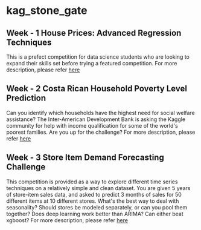 # kag_stone_gate
## Week - 1 House Prices: Advanced Regression Techniques 
This is a prefect competition for data science students who are looking to expand their skills set before trying a featured competition. For more description, please refer [here](https://www.kaggle.com/c/house-prices-advanced-regression-techniques)

## Week - 2 Costa Rican Household Poverty Level Prediction
Can you identify which households have the highest need for social welfare assistance?
The Inter-American Development Bank is asking the Kaggle community for help with income qualification for some of the world's poorest families. Are you up for the challenge?
For more description, please refer [here](https://www.kaggle.com/c/costa-rican-household-poverty-prediction)

## Week - 3 Store Item Demand Forecasting Challenge
This competition is provided as a way to explore different time series techniques on a relatively simple and clean dataset.
You are given 5 years of store-item sales data, and asked to predict 3 months of sales for 50 different items at 10 different stores.
What's the best way to deal with seasonality? Should stores be modeled separately, or can you pool them together? Does deep learning work better than ARIMA? Can either beat xgboost?
For more description, please refer [here](https://www.kaggle.com/c/demand-forecasting-kernels-only)
